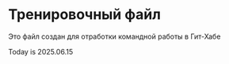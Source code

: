 # Тренировочный файл

Это файл создан для отработки командной работы в Гит-Хабе

Today is 2025.06.15
